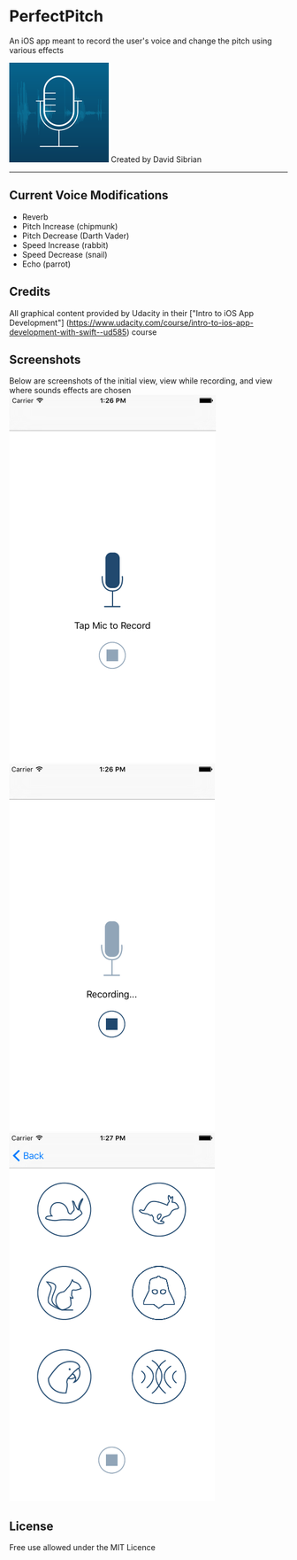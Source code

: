 # PerfectPitch
An iOS app meant to record the user's voice and change the pitch using various effects

![alt tag](https://github.com/David-Sibrian08/PerfectPitch/blob/master/Assets.xcassets/AppIcon.appiconset/Icon-60@3x.png?raw=true)
Created by David Sibrian
- - - -
## Current Voice Modifications
* Reverb
* Pitch Increase (chipmunk)
* Pitch Decrease (Darth Vader)
* Speed Increase (rabbit)
* Speed Decrease (snail)
* Echo (parrot) </br>

## Credits
All graphical content provided by Udacity in their ["Intro to iOS App Development"] (https://www.udacity.com/course/intro-to-ios-app-development-with-swift--ud585) course

## Screenshots
Below are screenshots of the initial view, view while recording, and view where sounds effects are chosen
![alt tag](https://github.com/David-Sibrian08/PerfectPitch/blob/master/Screenshots/Initial%20View.png)
![alt tag](https://github.com/David-Sibrian08/PerfectPitch/blob/master/Screenshots/Recording%20in%20Progress.png)
![alt tag](https://github.com/David-Sibrian08/PerfectPitch/blob/master/Screenshots/Voice%20Effect%20Screen.png)

## License
Free use allowed under the MIT Licence
